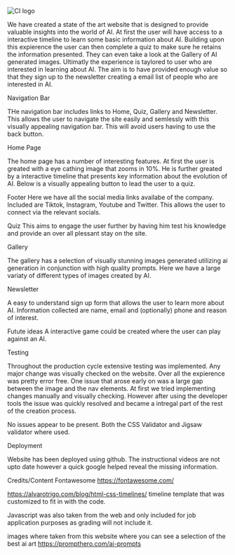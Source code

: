 ![CI logo](https://codeinstitute.s3.amazonaws.com/fullstack/ci_logo_small.png)

We have created a state of the art website that is designed to provide valuable insights into the world of AI. At first the user will have access to a interactive timeline to learn some basic information about AI. Building upon this expierence the user can then complete a quiz to make sure he retains the information presented. They can even take a look at the Gallery of AI generated images. Ultimatly the experience is taylored to user who are interested in learning about AI. The aim is to have provided enough value so that they sign up to the newsletter creating a email list of people who are interested in AI. 

Navigation Bar

THe navigation bar includes links to Home, Quiz, Gallery and Newsletter. This allows the user to navigate the site easily and semlessly with this visually appealing navigation bar. This will avoid users having to use the back button.

Home Page

The home page has a number of interesting features. At first the user is greated with a eye cathing image that zooms in 10%. He is further greated by a interactive timeline that presents key information about the evolution of AI. Below is a visually appealing button to lead the user to a quiz.


Footer
Here we have all the social media links availabe of the company. Included are Tiktok, Instagram, Youtube and Twitter.
This allows the user to connect via the relevant socials.

Quiz
This aims to engage the user further by having him test his knowledge and provide an over all plessant stay on the site.

Gallery

The gallery has a selection of visually stunning images generated utilizing ai generation in conjunction with high quality prompts. Here we have a large variaty of different types of images created by AI.

Newsletter

A easy to understand sign up form that allows the user to learn more about AI. Information collected are name, email and (optionally) phone and reason of interest.

Futute ideas
A interactive game could be created where the user can play against an AI.



Testing 

Throughout the production cycle extensive testing was implemented. Any major change was visually checked on the website. Over all the expierence was pretty error free. One issue that arose early on was a large gap between the image and the nav elements. At first we tried implementing changes manually and visually checking. However after using the developer tools the issue was quickly resolved and became a intregal part of the rest of the creation process. 

No issues appear to be present. Both the CSS Validator and Jigsaw validator where used.

Deployment

Website has been deployed using github. The instructional videos are not upto date however a quick google helped reveal the missing information.





Credits/Content
Fontawesome
https://fontawesome.com/

https://alvarotrigo.com/blog/html-css-timelines/ timeline template that was customized to fit in with the code.

Javascript was also taken from the web and only included for job application purposes as grading will not include it.

images where taken from this website where you can see a selection of the best ai art
https://prompthero.com/ai-prompts